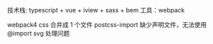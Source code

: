 技术栈: typescript + vue + iview + sass + bem
工具：webpack

webpack4 css 合并成 1 个文件
postcss-import 缺少声明文件，无法使用@import
svg 处理问题
